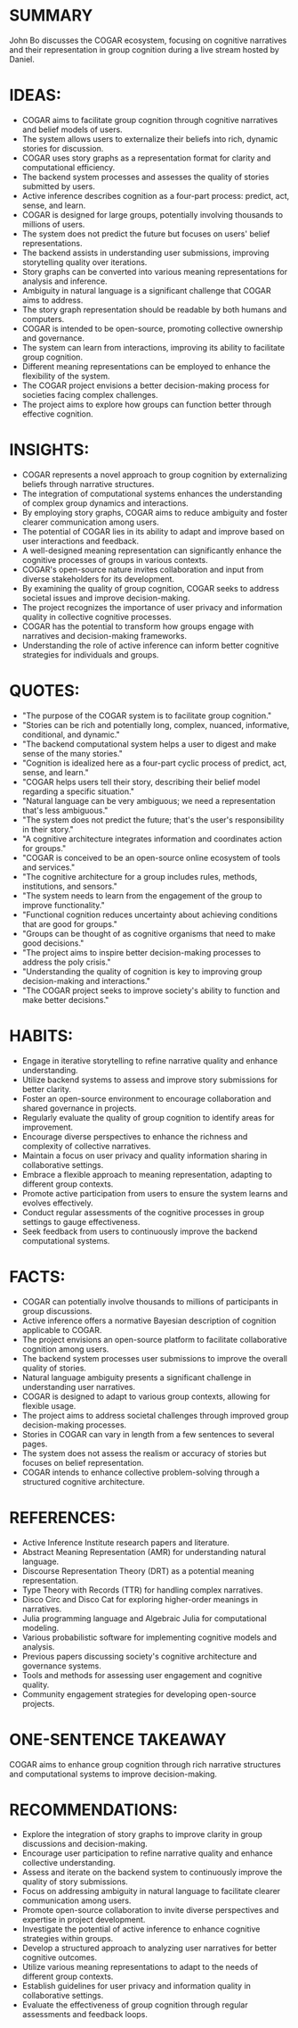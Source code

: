 # SUMMARY
John Bo discusses the COGAR ecosystem, focusing on cognitive narratives and their representation in group cognition during a live stream hosted by Daniel.

# IDEAS:
- COGAR aims to facilitate group cognition through cognitive narratives and belief models of users.
- The system allows users to externalize their beliefs into rich, dynamic stories for discussion.
- COGAR uses story graphs as a representation format for clarity and computational efficiency.
- The backend system processes and assesses the quality of stories submitted by users.
- Active inference describes cognition as a four-part process: predict, act, sense, and learn.
- COGAR is designed for large groups, potentially involving thousands to millions of users.
- The system does not predict the future but focuses on users' belief representations.
- The backend assists in understanding user submissions, improving storytelling quality over iterations.
- Story graphs can be converted into various meaning representations for analysis and inference.
- Ambiguity in natural language is a significant challenge that COGAR aims to address.
- The story graph representation should be readable by both humans and computers.
- COGAR is intended to be open-source, promoting collective ownership and governance.
- The system can learn from interactions, improving its ability to facilitate group cognition.
- Different meaning representations can be employed to enhance the flexibility of the system.
- The COGAR project envisions a better decision-making process for societies facing complex challenges.
- The project aims to explore how groups can function better through effective cognition.

# INSIGHTS:
- COGAR represents a novel approach to group cognition by externalizing beliefs through narrative structures.
- The integration of computational systems enhances the understanding of complex group dynamics and interactions.
- By employing story graphs, COGAR aims to reduce ambiguity and foster clearer communication among users.
- The potential of COGAR lies in its ability to adapt and improve based on user interactions and feedback.
- A well-designed meaning representation can significantly enhance the cognitive processes of groups in various contexts.
- COGAR's open-source nature invites collaboration and input from diverse stakeholders for its development.
- By examining the quality of group cognition, COGAR seeks to address societal issues and improve decision-making.
- The project recognizes the importance of user privacy and information quality in collective cognitive processes.
- COGAR has the potential to transform how groups engage with narratives and decision-making frameworks.
- Understanding the role of active inference can inform better cognitive strategies for individuals and groups.

# QUOTES:
- "The purpose of the COGAR system is to facilitate group cognition."
- "Stories can be rich and potentially long, complex, nuanced, informative, conditional, and dynamic."
- "The backend computational system helps a user to digest and make sense of the many stories."
- "Cognition is idealized here as a four-part cyclic process of predict, act, sense, and learn."
- "COGAR helps users tell their story, describing their belief model regarding a specific situation."
- "Natural language can be very ambiguous; we need a representation that's less ambiguous."
- "The system does not predict the future; that's the user's responsibility in their story."
- "A cognitive architecture integrates information and coordinates action for groups."
- "COGAR is conceived to be an open-source online ecosystem of tools and services."
- "The cognitive architecture for a group includes rules, methods, institutions, and sensors."
- "The system needs to learn from the engagement of the group to improve functionality."
- "Functional cognition reduces uncertainty about achieving conditions that are good for groups."
- "Groups can be thought of as cognitive organisms that need to make good decisions."
- "The project aims to inspire better decision-making processes to address the poly crisis."
- "Understanding the quality of cognition is key to improving group decision-making and interactions."
- "The COGAR project seeks to improve society's ability to function and make better decisions."

# HABITS:
- Engage in iterative storytelling to refine narrative quality and enhance understanding.
- Utilize backend systems to assess and improve story submissions for better clarity.
- Foster an open-source environment to encourage collaboration and shared governance in projects.
- Regularly evaluate the quality of group cognition to identify areas for improvement.
- Encourage diverse perspectives to enhance the richness and complexity of collective narratives.
- Maintain a focus on user privacy and quality information sharing in collaborative settings.
- Embrace a flexible approach to meaning representation, adapting to different group contexts.
- Promote active participation from users to ensure the system learns and evolves effectively.
- Conduct regular assessments of the cognitive processes in group settings to gauge effectiveness.
- Seek feedback from users to continuously improve the backend computational systems.

# FACTS:
- COGAR can potentially involve thousands to millions of participants in group discussions.
- Active inference offers a normative Bayesian description of cognition applicable to COGAR.
- The project envisions an open-source platform to facilitate collaborative cognition among users.
- The backend system processes user submissions to improve the overall quality of stories.
- Natural language ambiguity presents a significant challenge in understanding user narratives.
- COGAR is designed to adapt to various group contexts, allowing for flexible usage.
- The project aims to address societal challenges through improved group decision-making processes.
- Stories in COGAR can vary in length from a few sentences to several pages.
- The system does not assess the realism or accuracy of stories but focuses on belief representation.
- COGAR intends to enhance collective problem-solving through a structured cognitive architecture.

# REFERENCES:
- Active Inference Institute research papers and literature.
- Abstract Meaning Representation (AMR) for understanding natural language.
- Discourse Representation Theory (DRT) as a potential meaning representation.
- Type Theory with Records (TTR) for handling complex narratives.
- Disco Circ and Disco Cat for exploring higher-order meanings in narratives.
- Julia programming language and Algebraic Julia for computational modeling.
- Various probabilistic software for implementing cognitive models and analysis.
- Previous papers discussing society's cognitive architecture and governance systems.
- Tools and methods for assessing user engagement and cognitive quality.
- Community engagement strategies for developing open-source projects.

# ONE-SENTENCE TAKEAWAY
COGAR aims to enhance group cognition through rich narrative structures and computational systems to improve decision-making.

# RECOMMENDATIONS:
- Explore the integration of story graphs to improve clarity in group discussions and decision-making.
- Encourage user participation to refine narrative quality and enhance collective understanding.
- Assess and iterate on the backend system to continuously improve the quality of story submissions.
- Focus on addressing ambiguity in natural language to facilitate clearer communication among users.
- Promote open-source collaboration to invite diverse perspectives and expertise in project development.
- Investigate the potential of active inference to enhance cognitive strategies within groups.
- Develop a structured approach to analyzing user narratives for better cognitive outcomes.
- Utilize various meaning representations to adapt to the needs of different group contexts.
- Establish guidelines for user privacy and information quality in collaborative settings.
- Evaluate the effectiveness of group cognition through regular assessments and feedback loops.
